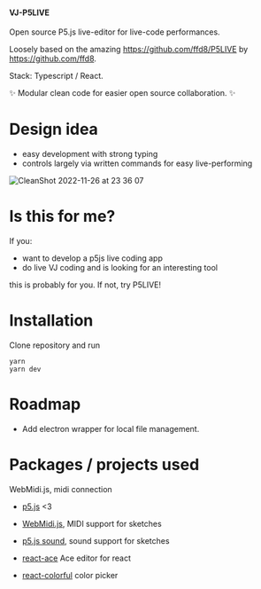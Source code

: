 #### VJ-P5LIVE

Open source P5.js live-editor for live-code performances.

Loosely based on the amazing https://github.com/ffd8/P5LIVE by https://github.com/ffd8.

Stack: Typescript / React.

✨ Modular clean code for easier open source collaboration. ✨

# Design idea

- easy development with strong typing
- controls largely via written commands for easy live-performing

![CleanShot 2022-11-26 at 23 36 07](https://user-images.githubusercontent.com/4622905/204109914-fd24d10a-dec3-429e-b5fd-2cc659a28438.gif)

# Is this for me?

If you:

- want to develop a p5js live coding app
- do live VJ coding and is looking for an interesting tool

this is probably for you. If not, try P5LIVE!

# Installation

Clone repository and run

```
yarn
yarn dev
```

# Roadmap

- Add electron wrapper for local file management.

# Packages / projects used

WebMidi.js, midi connection

- [p5.js](https://p5js.org) <3
- [WebMidi.js](https://github.com/djipco/webmidi), MIDI support for sketches
- [p5.js sound](https://github.com/processing/p5.js-sound), sound support for sketches

- [react-ace](https://www.npmjs.com/package/react-ace) Ace editor for react
- [react-colorful](https://github.com/omgovich/react-colorful) color picker
